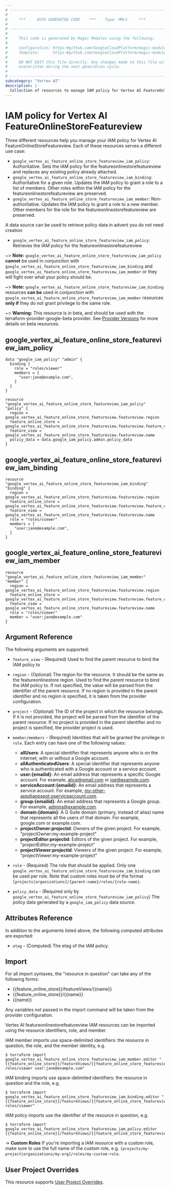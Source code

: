 ```yaml
---
# ----------------------------------------------------------------------------
#
#     ***     AUTO GENERATED CODE    ***    Type: MMv1     ***
#
# ----------------------------------------------------------------------------
#
#     This code is generated by Magic Modules using the following:
#
#     Configuration: https:#github.com/GoogleCloudPlatform/magic-modules/tree/main/mmv1/products/vertexai/FeatureOnlineStoreFeatureview.yaml
#     Template:      https:#github.com/GoogleCloudPlatform/magic-modules/tree/main/mmv1/templates/terraform/resource_iam.html.markdown.tmpl
#
#     DO NOT EDIT this file directly. Any changes made to this file will be
#     overwritten during the next generation cycle.
#
# ----------------------------------------------------------------------------
subcategory: "Vertex AI"
description: |-
  Collection of resources to manage IAM policy for Vertex AI FeatureOnlineStoreFeatureview
---
```


# IAM policy for Vertex AI FeatureOnlineStoreFeatureview
Three different resources help you manage your IAM policy for Vertex AI FeatureOnlineStoreFeatureview. Each of these resources serves a different use case:

* `google_vertex_ai_feature_online_store_featureview_iam_policy`: Authoritative. Sets the IAM policy for the featureonlinestorefeatureview and replaces any existing policy already attached.
* `google_vertex_ai_feature_online_store_featureview_iam_binding`: Authoritative for a given role. Updates the IAM policy to grant a role to a list of members. Other roles within the IAM policy for the featureonlinestorefeatureview are preserved.
* `google_vertex_ai_feature_online_store_featureview_iam_member`: Non-authoritative. Updates the IAM policy to grant a role to a new member. Other members for the role for the featureonlinestorefeatureview are preserved.

A data source can be used to retrieve policy data in advent you do not need creation

* `google_vertex_ai_feature_online_store_featureview_iam_policy`: Retrieves the IAM policy for the featureonlinestorefeatureview

~> **Note:** `google_vertex_ai_feature_online_store_featureview_iam_policy` **cannot** be used in conjunction with `google_vertex_ai_feature_online_store_featureview_iam_binding` and `google_vertex_ai_feature_online_store_featureview_iam_member` or they will fight over what your policy should be.

~> **Note:** `google_vertex_ai_feature_online_store_featureview_iam_binding` resources **can be** used in conjunction with `google_vertex_ai_feature_online_store_featureview_iam_member` resources **only if** they do not grant privilege to the same role.


~> **Warning:** This resource is in beta, and should be used with the terraform-provider-google-beta provider.
See [Provider Versions](https://terraform.io/docs/providers/google/guides/provider_versions.html) for more details on beta resources.

## google_vertex_ai_feature_online_store_featureview_iam_policy

```hcl
data "google_iam_policy" "admin" {
  binding {
    role = "roles/viewer"
    members = [
      "user:jane@example.com",
    ]
  }
}

resource "google_vertex_ai_feature_online_store_featureview_iam_policy" "policy" {
  region = google_vertex_ai_feature_online_store_featureview.featureview.region
  feature_online_store = google_vertex_ai_feature_online_store_featureview.featureview.feature_online_store
  feature_view = google_vertex_ai_feature_online_store_featureview.featureview.name
  policy_data = data.google_iam_policy.admin.policy_data
}
```

## google_vertex_ai_feature_online_store_featureview_iam_binding

```hcl
resource "google_vertex_ai_feature_online_store_featureview_iam_binding" "binding" {
  region = google_vertex_ai_feature_online_store_featureview.featureview.region
  feature_online_store = google_vertex_ai_feature_online_store_featureview.featureview.feature_online_store
  feature_view = google_vertex_ai_feature_online_store_featureview.featureview.name
  role = "roles/viewer"
  members = [
    "user:jane@example.com",
  ]
}
```

## google_vertex_ai_feature_online_store_featureview_iam_member

```hcl
resource "google_vertex_ai_feature_online_store_featureview_iam_member" "member" {
  region = google_vertex_ai_feature_online_store_featureview.featureview.region
  feature_online_store = google_vertex_ai_feature_online_store_featureview.featureview.feature_online_store
  feature_view = google_vertex_ai_feature_online_store_featureview.featureview.name
  role = "roles/viewer"
  member = "user:jane@example.com"
}
```


## Argument Reference

The following arguments are supported:

* `feature_view` - (Required) Used to find the parent resource to bind the IAM policy to
* `region` - (Optional) The region for the resource. It should be the same as the featureonlinestore region. Used to find the parent resource to bind the IAM policy to. If not specified,
  the value will be parsed from the identifier of the parent resource. If no region is provided in the parent identifier and no
  region is specified, it is taken from the provider configuration.

* `project` - (Optional) The ID of the project in which the resource belongs.
    If it is not provided, the project will be parsed from the identifier of the parent resource. If no project is provided in the parent identifier and no project is specified, the provider project is used.

* `member/members` - (Required) Identities that will be granted the privilege in `role`.
  Each entry can have one of the following values:
  * **allUsers**: A special identifier that represents anyone who is on the internet; with or without a Google account.
  * **allAuthenticatedUsers**: A special identifier that represents anyone who is authenticated with a Google account or a service account.
  * **user:{emailid}**: An email address that represents a specific Google account. For example, alice@gmail.com or joe@example.com.
  * **serviceAccount:{emailid}**: An email address that represents a service account. For example, my-other-app@appspot.gserviceaccount.com.
  * **group:{emailid}**: An email address that represents a Google group. For example, admins@example.com.
  * **domain:{domain}**: A G Suite domain (primary, instead of alias) name that represents all the users of that domain. For example, google.com or example.com.
  * **projectOwner:projectid**: Owners of the given project. For example, "projectOwner:my-example-project"
  * **projectEditor:projectid**: Editors of the given project. For example, "projectEditor:my-example-project"
  * **projectViewer:projectid**: Viewers of the given project. For example, "projectViewer:my-example-project"

* `role` - (Required) The role that should be applied. Only one
    `google_vertex_ai_feature_online_store_featureview_iam_binding` can be used per role. Note that custom roles must be of the format
    `[projects|organizations]/{parent-name}/roles/{role-name}`.

* `policy_data` - (Required only by `google_vertex_ai_feature_online_store_featureview_iam_policy`) The policy data generated by
  a `google_iam_policy` data source.

## Attributes Reference

In addition to the arguments listed above, the following computed attributes are
exported:

* `etag` - (Computed) The etag of the IAM policy.

## Import

For all import syntaxes, the "resource in question" can take any of the following forms:

* {{feature_online_store}}/featureViews/{{name}}
* {{feature_online_store}}/{{name}}
* {{name}}

Any variables not passed in the import command will be taken from the provider configuration.

Vertex AI featureonlinestorefeatureview IAM resources can be imported using the resource identifiers, role, and member.

IAM member imports use space-delimited identifiers: the resource in question, the role, and the member identity, e.g.
```
$ terraform import google_vertex_ai_feature_online_store_featureview_iam_member.editor "{{feature_online_store}}/featureViews/{{feature_online_store_featureview}} roles/viewer user:jane@example.com"
```

IAM binding imports use space-delimited identifiers: the resource in question and the role, e.g.
```
$ terraform import google_vertex_ai_feature_online_store_featureview_iam_binding.editor "{{feature_online_store}}/featureViews/{{feature_online_store_featureview}} roles/viewer"
```

IAM policy imports use the identifier of the resource in question, e.g.
```
$ terraform import google_vertex_ai_feature_online_store_featureview_iam_policy.editor {{feature_online_store}}/featureViews/{{feature_online_store_featureview}}
```

-> **Custom Roles** If you're importing a IAM resource with a custom role, make sure to use the
 full name of the custom role, e.g. `[projects/my-project|organizations/my-org]/roles/my-custom-role`.

## User Project Overrides

This resource supports [User Project Overrides](https://registry.terraform.io/providers/hashicorp/google/latest/docs/guides/provider_reference#user_project_override).
